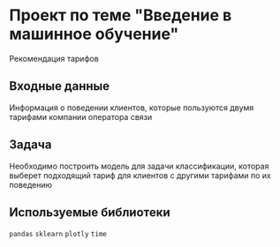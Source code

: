 # Проект по теме "Введение в машинное обучение"
Рекомендация тарифов

## Входные данные
Информация о поведении клиентов, которые пользуются двумя тарифами компании оператора связи

## Задача
Необходимо построить модель для задачи классификации, которая выберет подходящий тариф для клиентов с другими тарифами по их поведению

## Используемые библиотеки
`pandas` `sklearn` `plotly` `time`